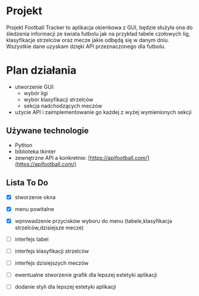 # Projekt
Projekt Football Tracker to aplikacja okienkowa z GUI, będzie służyła ona do śledzenia informacji ze świata futbolu jak na przykład tabele czołowych lig, klasyfikacje strzelców oraz mecze jakie odbędą się w danym dniu. Wszystkie dane uzyskam dzięki API przeznaczonego dla futbolu.


# Plan działania

 - utworzenie GUI:
	 - wybór ligi
	 - wybór klasyfikacji strzelców
	 - sekcja nadchodzących meczów
 - użycie API i zaimplementowanie go każdej z wyżej wymienionych sekcji 

## Używane technologie

 - Python
 - biblioteka tkinter
 - zewnętrzne API a konkretnie: [https://apifootball.com/](https://apifootball.com/)

## Lista To Do 
 - [x] stworzenie okna
 - [x] menu powitalne
 - [x] wprowadzenie przycisków wyboru do menu (tabele,klasyfikacja strzelców,dzisiejsze mecze)
 - [ ] interfejs tabel
 - [ ] interfejs klasyfikacji strzelców
 - [ ] interfejs dzisiejszych meczów
 - [ ] ewentualne stworzenie grafik dla lepszej estetyki aplikacji
 - [ ] dodanie styli dla lepszej estetyki aplikacji
	


```
